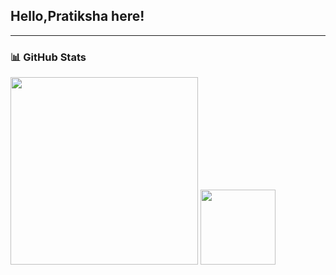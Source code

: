 ## Hello,Pratiksha here!
---

### 📊 GitHub Stats

<div>
    <tr>
      <td>
        <img src="https://github-readme-stats.vercel.app/api?username=Pratiksha3415&show_icons=true&theme=radical&border_radius=2" width="300px" />
      </td>
      <td>
        <img src="https://media.giphy.com/media/v1.Y2lkPTc5MGI3NjExZ3BrYjhrajYzc2V3ZGVwczN3bW9henBibjh0cnVwYXZvZ2g5OXA2cyZlcD12MV9naWZzX3NlYXJjaCZjdD1n/u2Hq7bqjWWL8oWFz1T/giphy.gif" width="120px" />
      </td>
    </tr>
</div>

